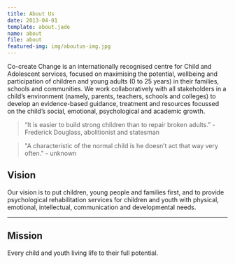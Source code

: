 ```yaml
---
title: About Us
date: 2013-04-01
template: about.jade
name: about
file: about
featured-img: img/aboutus-img.jpg
---
```



Co-create Change is an internationally recognised centre for Child and Adolescent services, focused on maximising the potential, wellbeing and participation of children and young adults (0 to 25 years) in their families, schools and communities.
We work collaboratively with all stakeholders in a child’s environment (namely, parents, teachers, schools and colleges) to develop an evidence-based guidance, treatment and resources focussed on the child’s social, emotional, psychological and academic growth.

<blockquote>
“It is easier to build strong children than to repair broken adults.”   
- Frederick Douglass, abolitionist and statesman
</blockquote>
<blockquote>
"A characteristic of the normal child is he doesn’t act that way very often."  
- unknown
</blockquote>


<section id='vision'>

## Vision

Our vision is to put children, young people and families first, and to provide psychological rehabilitation services for children and youth with physical, emotional, intellectual, communication and developmental needs.

-----
<section id='mission'>

## Mission

Every child and youth living life to their full potential.
